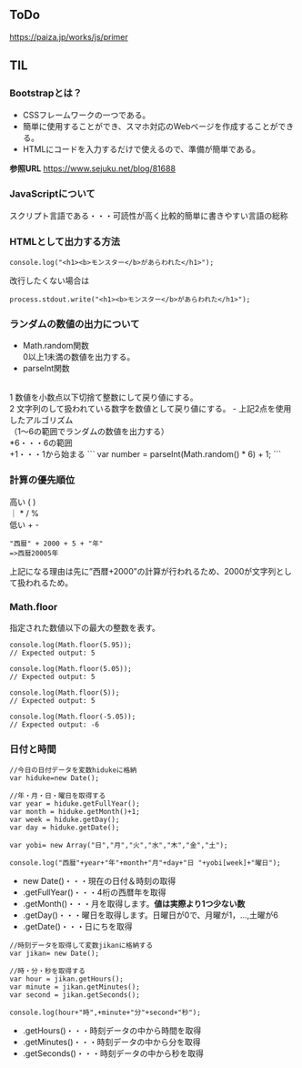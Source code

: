 ## ToDo
https://paiza.jp/works/js/primer
## TIL
### Bootstrapとは？
- CSSフレームワークの一つである。
- 簡単に使用することができ、スマホ対応のWebページを作成することができる。
- HTMLにコードを入力するだけで使えるので、準備が簡単である。<br>

__参照URL__
https://www.sejuku.net/blog/81688

### JavaScriptについて
スクリプト言語である・・・可読性が高く比較的簡単に書きやすい言語の総称

### HTMLとして出力する方法
```
console.log("<h1><b>モンスター</b>があらわれた</h1>");
```
改行したくない場合は
```
process.stdout.write("<h1><b>モンスター</b>があらわれた</h1>");
```

### ランダムの数値の出力について
- Math.random関数
<br>0以上1未満の数値を出力する。
- parseInt関数
<br>
1 数値を小数点以下切捨て整数にして戻り値にする。
<br>2 文字列のして扱われている数字を数値として戻り値にする。
- 上記2点を使用したアルゴリズム
<br>（1～6の範囲でランダムの数値を出力する）
<br>*6・・・6の範囲
<br>+1・・・1から始まる 
```
var number = parseInt(Math.random() * 6) + 1;
```

### 計算の優先順位
高い ( )<br>
｜ * / %<br>
低い + -
```
"西暦" + 2000 + 5 + "年"
=>西暦20005年
```
上記になる理由は先に”西暦+2000”の計算が行われるため、2000が文字列として扱われるため。

### Math.floor

指定された数値以下の最大の整数を表す。
```
console.log(Math.floor(5.95));
// Expected output: 5

console.log(Math.floor(5.05));
// Expected output: 5

console.log(Math.floor(5));
// Expected output: 5

console.log(Math.floor(-5.05));
// Expected output: -6
```

### 日付と時間
```
//今日の日付データを変数hidukeに格納
var hiduke=new Date(); 

//年・月・日・曜日を取得する
var year = hiduke.getFullYear();
var month = hiduke.getMonth()+1;
var week = hiduke.getDay();
var day = hiduke.getDate();

var yobi= new Array("日","月","火","水","木","金","土");

console.log("西暦"+year+"年"+month+"月"+day+"日 "+yobi[week]+"曜日");
```
- new Date()・・・現在の日付＆時刻の取得
- .getFullYear()・・・4桁の西暦年を取得
- .getMonth()・・・月を取得します。<b>値は実際より1つ少ない数</b>
- .getDay()・・・曜日を取得します。日曜日が0で、月曜が1，…,土曜が6
- .getDate()・・・日にちを取得
```
//時刻データを取得して変数jikanに格納する
var jikan= new Date();

//時・分・秒を取得する
var hour = jikan.getHours();
var minute = jikan.getMinutes();
var second = jikan.getSeconds();

console.log(hour+"時",+minute+"分"+second+"秒");
```
- .getHours()・・・時刻データの中から時間を取得
- .getMinutes()・・・時刻データの中から分を取得
- .getSeconds()・・・時刻データの中から秒を取得